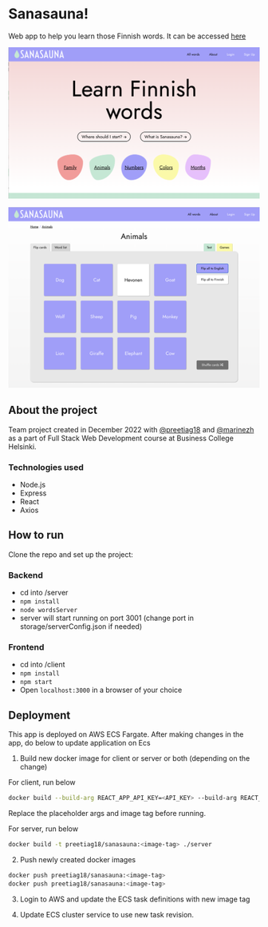 # Sanasauna!

Web app to help you learn those Finnish words. It can be accessed [here](http://sanasauna-balancer-646478718.us-east-1.elb.amazonaws.com/)

![Screenshot](screenshot_home.png)

![Screenshot](screenshot_topic.png)

## About the project

Team project created in December 2022 with [@preetiag18](https://github.com/preetiag18) and [@marinezh](https://github.com/marinezh) as a part of Full Stack Web Development course at Business College Helsinki.

### Technologies used

- Node.js
- Express
- React
- Axios

## How to run

Clone the repo and set up the project:

### Backend

- cd into /server
- `npm install`
- `node wordsServer`
- server will start running on port 3001 (change port in storage/serverConfig.json if needed)

### Frontend

- cd into /client
- `npm install`
- `npm start`
- Open `localhost:3000` in a browser of your choice

## Deployment

This app is deployed on AWS ECS Fargate. After making changes in the app, do below to update application on Ecs

1. Build new docker image for client or server or both (depending on the change)

For client, run below

```bash
docker build --build-arg REACT_APP_API_KEY=<API_KEY> --build-arg REACT_APP_AUTH_DOMAIN=<domain> --build-arg REACT_APP_DATABASE_URL=<database url> --build-arg REACT_APP_PROJECT_ID=<project id> --build-arg REACT_APP_APP_ID=<app id> --build-arg REACT_APP_STORAGE_BUCKET=<storage bucker> -t preetiag18/sanasauna:<image-tag> ./client
```

Replace the placeholder args and image tag before running.

For server, run below

```bash
docker build -t preetiag18/sanasauna:<image-tag> ./server
```

2. Push newly created docker images

```bash
docker push preetiag18/sanasauna:<image-tag>
docker push preetiag18/sanasauna:<image-tag>
```

3. Login to AWS and update the ECS task definitions with new image tag

4. Update ECS cluster service to use new task revision.
